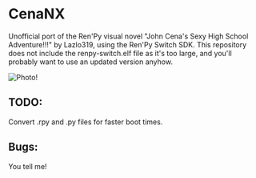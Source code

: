 # CenaNX
Unofficial port of the Ren'Py visual novel "John Cena's Sexy High School Adventure!!!" by Lazlo319, using the Ren'Py Switch SDK. This repository does not include the renpy-switch.elf file as it's too large, and you'll probably want to use an updated version anyhow.

![Photo!](https://img.itch.zone/aW1hZ2UvMTEyNjUvMzQ4NjEuanBn/original/mhF3SG.jpg)

## TODO:
Convert .rpy and .py files for faster boot times.

## Bugs:
You tell me!
